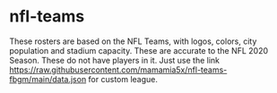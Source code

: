 # nfl-teams
These rosters are based on the NFL Teams, with logos, colors, city population and stadium capacity. These are accurate to the NFL 2020 Season. These do not have players in it.
Just use the link https://raw.githubusercontent.com/mamamia5x/nfl-teams-fbgm/main/data.json for custom league.
